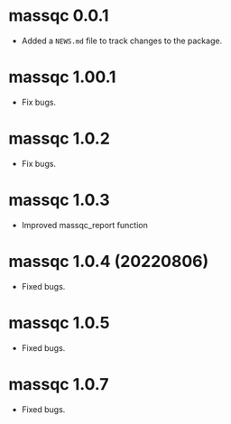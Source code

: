 # massqc 0.0.1

* Added a `NEWS.md` file to track changes to the package.

# massqc 1.00.1

* Fix bugs.

# massqc 1.0.2

* Fix bugs.

# massqc 1.0.3

* Improved massqc_report function

# massqc 1.0.4 (20220806)

* Fixed bugs.

# massqc 1.0.5

* Fixed bugs.

# massqc 1.0.7

* Fixed bugs.
